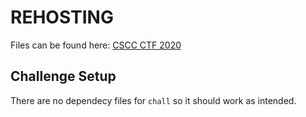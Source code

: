 # REHOSTING

Files can be found here: [CSCC CTF 2020](https://github.com/cybermouflons/CCSC-CTF-2020/blob/master/pwn/guy-de-bois/README.md?plain=1)

## Challenge Setup
There are no dependecy files for `chall` so it should work as intended.